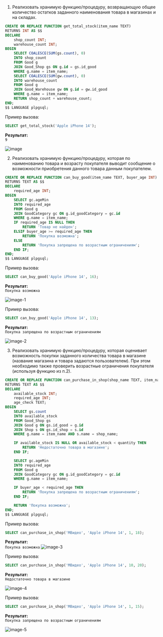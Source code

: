 1. Реализовать хранимую функцию/процедуру, возвращающую общее количество остатков заданного наименования товара в магазинах и на складах.
```sql
CREATE OR REPLACE FUNCTION get_total_stock(item_name TEXT)
RETURNS INT AS $$
DECLARE
    shop_count INT;
    warehouse_count INT;
BEGIN
    SELECT COALESCE(SUM(gs.count), 0)
    INTO shop_count
    FROM Good g
    JOIN Good_Shop gs ON g.id = gs.id_good
    WHERE g.name = item_name;
    SELECT COALESCE(SUM(gw.count), 0)
    INTO warehouse_count
    FROM Good g
    JOIN Good_Warehouse gw ON g.id = gw.id_good
    WHERE g.name = item_name;
    RETURN shop_count + warehouse_count;
END;
$$ LANGUAGE plpgsql;
```
Пример вызова:

```sql
SELECT get_total_stock('Apple iPhone 14');
```

**Результат:**  
`9`

![image](https://github.com/user-attachments/assets/ddbf9fad-8f11-4c93-82fa-8d91214218cf)


2. Реализовать хранимую функцию/процедуру, которая по наименованию товара и возрасту покупателя выводит сообщение о возможности приобретения данного товара данным покупателем.
```sql
CREATE OR REPLACE FUNCTION can_buy_good(item_name TEXT, buyer_age INT)
RETURNS TEXT AS $$
DECLARE
    required_age INT;
BEGIN
    SELECT gc.ageMin
    INTO required_age
    FROM Good g
    JOIN GoodCategory gc ON g.id_goodCategory = gc.id
    WHERE g.name = item_name;
    IF required_age IS NULL THEN
        RETURN 'Товар не найден';
    ELSIF buyer_age >= required_age THEN
        RETURN 'Покупка возможна';
    ELSE
        RETURN 'Покупка запрещена по возрастным ограничениям';
    END IF;
END;
$$ LANGUAGE plpgsql;
```
Пример вызова:

```sql
SELECT can_buy_good('Apple iPhone 14', 16);
```


**Результат:**  
`Покупка возможна`

![image-1](https://github.com/user-attachments/assets/931b01cb-9072-4cff-8132-abe6f7056168)


Пример вызова:

```sql
SELECT can_buy_good('Apple iPhone 14', 13);
```
**Результат:**  
`Покупка запрещена по возрастным ограничениям`

![image-2](https://github.com/user-attachments/assets/0e2c925f-788a-4565-951c-3c850deec720)


3. Реализовать хранимую функцию/процедуру, которая оценивает возможность покупки заданного количества товара в магазине (название магазина и товара задаются пользователем). При этом необходимо также проверить возрастные ограничения покупателя (используя функцию из п.2).

```sql
CREATE OR REPLACE FUNCTION can_purchase_in_shop(shop_name TEXT, item_name TEXT, quantity INT, buyer_age INT)
RETURNS TEXT AS $$
DECLARE
    available_stock INT;
    required_age INT;
    age_check TEXT;
BEGIN
    SELECT gs.count
    INTO available_stock
    FROM Good_Shop gs
    JOIN Good g ON gs.id_good = g.id
    JOIN Shop s ON gs.id_shop = s.id
    WHERE g.name = item_name AND s.name = shop_name;

    IF available_stock IS NULL OR available_stock < quantity THEN
        RETURN 'Недостаточно товара в магазине';
    END IF;

    SELECT gc.ageMin
    INTO required_age
    FROM Good g
    JOIN GoodCategory gc ON g.id_goodCategory = gc.id
    WHERE g.name = item_name;

    IF buyer_age < required_age THEN
        RETURN 'Покупка запрещена по возрастным ограничениям';
    END IF;

    RETURN 'Покупка возможна';
END;
$$ LANGUAGE plpgsql;
```
Пример вызова:
```sql
SELECT can_purchase_in_shop('МВидео', 'Apple iPhone 14', 1, 18);
```
**Результат:**  
`Покупка возможна`
![image-3](https://github.com/user-attachments/assets/68e29207-f3d7-466a-949e-c455804b10c3)


Пример вызова:
```sql
SELECT can_purchase_in_shop('МВидео', 'Apple iPhone 14', 10, 20);
```
**Результат:**  
`Недостаточно товара в магазине`

![image-4](https://github.com/user-attachments/assets/1f8f8ffe-c095-4e2c-97c3-bc4420a10459)


Пример вызова:
```sql
SELECT can_purchase_in_shop('МВидео', 'Apple iPhone 14', 1, 15);
```
**Результат:**  
`Покупка запрещена по возрастным ограничениям`

![image-5](https://github.com/user-attachments/assets/ac85d426-85dc-4262-861a-2a7bb48cd631)


